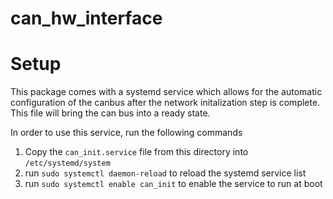 # can_hw_interface

# Setup
This package comes with a systemd service which allows for the automatic configuration of the canbus after the network initalization step is complete. This file will bring the can bus into a ready state.

In order to use this service, run the following commands
1. Copy the `can_init.service` file from this directory into `/etc/systemd/system`
2. run `sudo systemctl daemon-reload` to reload the systemd service list
3. run `sudo systemctl enable can_init` to enable the service to run at boot

